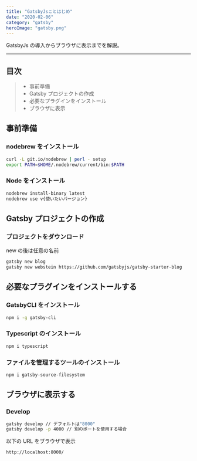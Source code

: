 ```yaml
---
title: "GatsbyJsことはじめ"
date: "2020-02-06"
category: "gatsby"
heroImage: "gatsby.png"
---
```


GatsbyJs の導入からブラウザに表示までを解説。

---

## 目次

> - 事前準備
> - Gatsby プロジェクトの作成
> - 必要なプラグインをインストール
> - ブラウザに表示

## 事前準備

### nodebrew をインストール

```Bash
curl -L git.io/nodebrew | perl - setup
export PATH=$HOME/.nodebrew/current/bin:$PATH
```

### Node をインストール

```Bash
nodebrew install-binary latest
nodebrew use v{使いたいバージョン}
```

## Gatsby プロジェクトの作成

### プロジェクトをダウンロード

new の後は任意の名前

```Bash
gatsby new blog
gatsby new webstein https://github.com/gatsbyjs/gatsby-starter-blog
```

## 必要なプラグインをインストールする

### GatsbyCLI をインストール

```Bash
npm i -g gatsby-cli
```

### Typescript のインストール

```Bash
npm i typescript
```

### ファイルを管理するツールのインストール

```Bash
npm i gatsby-source-filesystem
```

## ブラウザに表示する

### Develop

```Bash
gatsby develop // デフォルトは"8000"
gatsby develop -p 4000 // 別のポートを使用する場合
```

以下の URL をブラウザで表示

```Bash
http://localhost:8000/
```
